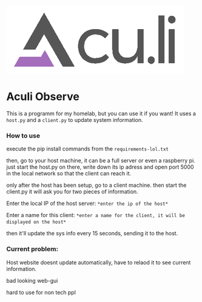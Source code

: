 ![download.png](https://raw.githubusercontent.com/Fischherboot/Aculi/main/watermark-no-bg.png)

# Aculi Observe

This is a programm for my homelab, but you can use it if you want!
It uses a ``host.py`` and a ``client.py`` to update system information.

### How to use

execute the pip install commands from the ``requirements-lol.txt``

then, go to your host machine, it can be a full server or even a raspberry pi.
just start the host.py on there, write down its ip adress and open port 5000 in the local network so that the client can reach it.

only after the host has been setup, go to a client machine.
then start the client.py
it will ask you for two pieces of information.

Enter the local IP of the host server: ``*enter the ip of the host*``

Enter a name for this client: ``*enter a name for the client, it will be displayed on the host*``

then it'll update the sys info every 15 seconds, sending it to the host.

### Current problem:

Host website doesnt update automatically, have to relaod it to see current information.

bad looking web-gui

hard to use for non tech ppl
